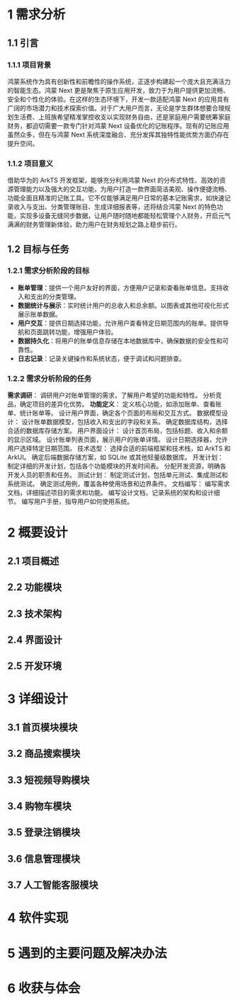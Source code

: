 # 1 需求分析

## 1.1 引言

### 1.1.1 项目背景

鸿蒙系统作为具有创新性和前瞻性的操作系统，正逐步构建起一个庞大且充满活力的智能生态。鸿蒙 Next 更是聚焦于原生应用开发，致力于为用户提供更加流畅、安全和个性化的体验。在这样的生态环境下，开发一款适配鸿蒙 Next 的应用具有广阔的市场潜力和技术探索价值。对于广大用户而言，无论是学生群体想要合理规划生活费、上班族希望精准掌控收支以实现财务自由，还是家庭用户需要统筹家庭财务，都迫切需要一款专门针对鸿蒙 Next 设备优化的记账程序。现有的记账应用虽然众多，但在与鸿蒙 Next 系统深度融合、充分发挥其独特性能优势方面仍存在提升空间。
### 1.1.2 项目意义

借助华为的 ArkTS 开发框架，能够充分利用鸿蒙 Next 的分布式特性、高效的资源管理能力以及强大的交互功能，为用户打造一款界面简洁美观、操作便捷流畅、功能全面且精准的记账工具。它不仅能够满足用户日常的基本记账需求，如快速记录收入与支出、分类管理账目、生成详细报表等，还将结合鸿蒙 Next 的特色功能，实现多设备无缝同步数据，让用户随时随地都能轻松管理个人财务，开启元气满满的财务管理新体验，助力用户在财务规划之路上稳步前行。

## 1.2 目标与任务

### 1.2.1 需求分析阶段的目标

- **账单管理**：提供一个用户友好的界面，方便用户记录和查看账单信息。支持收入和支出的分类管理。
- **数据统计与展示**：实时统计用户的总收入和总余额。以图表或其他可视化形式展示账单数据。
- **用户交互**：提供日期选择功能，允许用户查看特定日期范围内的账单。提供导航和页面跳转功能，增强用户体验。
- **数据持久化**：将用户的账单信息存储在本地数据库中，确保数据的安全性和可靠性。
- **日志记录**：记录关键操作和系统状态，便于调试和问题排查。


### 1.2.2 需求分析阶段的任务

**需求调研**：
调研用户对账单管理的需求，了解用户希望的功能和特性。
分析竞品，确定项目的差异化优势。
**功能定义**：
定义核心功能，如添加账单、查看账单、统计账单等。
设计用户界面，确定各个页面的布局和交互方式。
数据模型设计：
设计账单数据模型，包括收入和支出的字段和关系。
确定数据库结构，选择合适的数据库存储方案。
用户界面设计：
设计首页布局，包括标题、收入和余额的显示区域。
设计账单列表页面，展示用户的账单详情。
设计日期选择器，允许用户选择特定日期范围。
技术选型：
选择合适的前端框架和技术栈，如 ArkTS 和 ArkUI。
确定后端数据存储方案，如 SQLite 或其他轻量级数据库。
开发计划：
制定详细的开发计划，包括各个功能模块的开发时间表。
分配开发资源，明确各开发人员的职责和任务。
测试计划：
制定测试计划，包括单元测试、集成测试和系统测试。
确定测试用例，覆盖各种使用场景和边界条件。
文档编写：
编写需求文档，详细描述项目的需求和功能。
编写设计文档，记录系统的架构和设计细节。
编写用户手册，指导用户如何使用系统。

# 2 概要设计

## 2.1 项目概述


## 2.2 功能模块

## 2.3 技术架构


## 2.4 界面设计


## 2.5 开发环境



# 3 详细设计

## 3.1 首页模块模块



## 3.2 商品搜索模块



## 3.3 短视频导购模块



## 3.4 购物车模块


## 3.5 登录注销模块



## 3.6 信息管理模块



## 3.7 人工智能客服模块



# 4 软件实现



# 5 遇到的主要问题及解决办法



# 6 收获与体会

